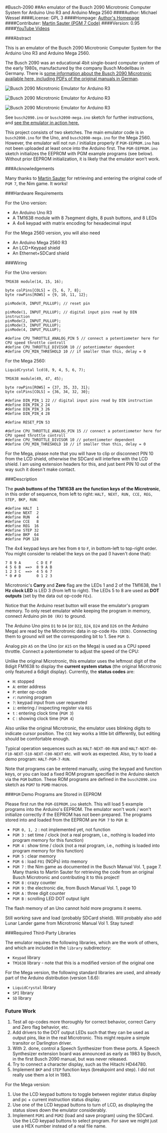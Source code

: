 #Busch-2090
##An emulator of the Busch 2090 Microtronic Computer System for Arduino Uno R3 and Arduino Mega 2560 
####Author: Michael Wessel
####License: GPL 3
####Hompage: [Author's Homepage](http://www.michael-wessel.info/)
####Contributer: [Martin Sauter (PGM 7 Code)](http://mobilesociety.typepad.com/) 
####Version: 0.95
####[YouTube Videos](https://www.youtube.com/channel/UC1dEZ22WoacesGdSWdVqfTw)

###Abstract

This is an emulator of the Busch 2090 Microtronic Computer System for
the Arduino Uno R3 and Arduino Mega 2560. 

The Busch 2090 was an educational 4bit single-board computer system of
the early 1980s, manufactured by the company Busch Modellbau in
Germany. There is [some information about the Busch 2090 Microtronic
available here, including PDFs of the original manuals in
German](http://www.busch-model.com/online/?rubrik=82&=6&sprach_id=de).

![Busch 2090 Microtronic Emulator for Arduino R3](https://github.com/lambdamikel/Busch-2090/blob/master/images/img4-small.JPG)

![Busch 2090 Microtronic Emulator for Arduino R3](https://github.com/lambdamikel/Busch-2090/blob/master/images/img5-small.JPG)

![Busch 2090 Microtronic Emulator for Arduino R3](https://github.com/lambdamikel/Busch-2090/blob/master/images/img-mega1-small.JPG)

See ``busch2090.ino`` or ``busch2090-mega.ino`` sketch for further
instructions, and [see the emulator in action
here.](https://www.youtube.com/channel/UC1dEZ22WoacesGdSWdVqfTw)

This project consists of two sketches. The main emulator code is in
``busch2090.ino`` for the Uno, and ``busch2090-mega.ino`` for the Mega
2560. However, the emulator will not run / initialize properly if
``PGM-EEPROM.ino`` has not been uploaded at least once into the
Arduino first. The ``PGM-EEPROM.ino`` sketch initializes the EEPROM
with PGM example programs (see below). Without prior EEPROM
initialization, it is likely that the emulator won't work.

###Acknowledgements

Many thanks to [Martin Sauter](http://mobilesociety.typepad.com/) for
retrieving and entering the original code of ``PGM 7``, the Nim
game. It works!

###Hardware Requirements

For the Uno version: 

- An Arduino Uno R3 
- A TM1638 module with 8 7segment digits, 8 push buttons, and 8 LEDs
- A 4x4 keypad with matrix encoding for hexadecimal input 

For the Mega 2560 version, you will also need

- An Arduino Mega 2560 R3 
- An LCD+Keypad shield
- An Ethernet+SDCard shield 

###Wiring 

For the Uno version:

    TM1638 module(14, 15, 16);

    byte colPins[COLS] = {5, 6, 7, 8};
    byte rowPins[ROWS] = {9, 10, 11, 12}; 

    pinMode(0, INPUT_PULLUP); // reset pin
  
    pinMode(1, INPUT_PULLUP); // digital input pins read by DIN instruction 
    pinMode(2, INPUT_PULLUP); 
    pinMode(3, INPUT_PULLUP); 
    pinMode(4, INPUT_PULLUP); 

    #define CPU_THROTTLE_ANALOG_PIN 5 // connect a potentiometer here for CPU speed throttle controll  
    #define CPU_THROTTLE_DIVISOR 10 // potentiometer dependent 
    #define CPU_MIN_THRESHOLD 10 // if smaller than this, delay = 0
    
For the Mega 2560: 
    
    LiquidCrystal lcd(8, 9, 4, 5, 6, 7);

    TM1638 module(49, 47, 45);

    byte rowPins[ROWS] = {37, 35, 33, 31}; 
    byte colPins[COLS] = {36, 34, 32, 30}; 

    #define DIN_PIN_1 22 // digital input pins read by DIN instruction 
    #define DIN_PIN_2 24
    #define DIN_PIN_3 26
    #define DIN_PIN_4 28

    #define RESET_PIN 53

    #define CPU_THROTTLE_ANALOG_PIN 15 // connect a potentiometer here for CPU speed throttle controll 
    #define CPU_THROTTLE_DIVISOR 10 // potentiometer dependent 
    #define CPU_MIN_THRESHOLD 10 // if smaller than this, delay = 0

For the Mega, please note that you will have to clip or disconnect PIN
10 from the LCD shield, otherwise the SDCard will interfere with the
LCD shield. I am using extension headers for this, and just bent PIN
10 out of the way such it doesn't make contact.

###Description 

The **push buttons of the TM1638 are the function keys of the
Microtronic**, in this order of sequence, from left to right: ``HALT,
NEXT, RUN, CCE, REG, STEP, BKP, RUN``:

    #define HALT  1 
    #define NEXT  2 
    #define RUN   4
    #define CCE   8
    #define REG  16
    #define STEP 32
    #define BKP  64
    #define PGM 128 

The 4x4 keypad keys are hex from `0` to `F`, in bottom-left to
top-right order. You might consider to relabel the keys on the pad 
(I haven't done that):

    7 8 9 A       C D E F 
    4 5 6 B  ==>  8 9 A B
    1 2 3 C  ==>  4 5 6 7
    * 0 # D       0 1 2 3

Microtronic's **Carry** and **Zero** flag are the LEDs 1 and 2 of the
TM1638, the 1 **Hz clock LED** is LED 3 (from left to right). The LEDs
5 to 8 are used as **DOT outputs** (set by the data out op-code
``FEx``).

Notice that the Arduino reset button will erase the emulator's program
memory. To only reset emulator while keeping the program in memory,
connect Arduino pin ``D0 (RX)`` to ground.

The Arduino Uno pins ``D1`` to ``D4`` (or ``D22``, ``D24``, ``D24``
and ``D26`` on the Arduino Mega) are read by the Microtronic data in
op-code ``FDx (DIN)``. Connecting them to ground will set the
corresponding bit to 1. See ``PGM D``.

Analog pin ``A5`` on the Uno (or ``A15`` on the Mega) is used as a CPU
speed throttle. Connect a potentiometer to adjust the speed of the
CPU:

Unlike the original Microtronic, this emulator uses the leftmost digit
of the 8digit FM1638 to display the **current system status** (the
original Microtronic only featured a 6digit display). Currently, the
**status codes** are:

- ``H``: stopped 
- ``A``: enter address 
- ``P``: enter op-code 
- ``r``: running program
- ``?``: keypad input from user requested  
- ``i``: entering / inspecting register via ``REG``  
- ``t`` : entering clock time (``PGM 3``) 
- ``C`` : showing clock time (``PGM 4``) 

Also unlike the original Microtronic, the emulator uses blinking
digits to indicate cursor position. The ``CCE`` key works a little bit
differently, but editing should be comfortable enough.

Typical operation sequences such as ``HALT-NEXT-00-RUN`` and
``HALT-NEXT-00-F10-NEXT-510-NEXT-C00-NEXT`` etc. will work as expected.
Also, try to load a demo program: ``HALT-PGM-7-RUN``.

Note that programs can be entered manually, using the keypad and
function keys, or you can load a fixed ROM program specified in the
Arduino sketch via the ``PGM`` button. These ROM programs are defined
in the ``busch2090.ino`` sketch as ``PGM7`` to ``PGMD`` macros. 

###``PGM`` Demo Programs are Stored in EEPROM  

Please first run the ``PGM-EEPROM.ino`` sketch. This will load 5
example programs into the Arduino's EEPROM. The emulator won't work /
won't initialize correctly if the EEPROM has not been prepared.  The
programs stored into and loaded from the EEPROM are ``PGM 7`` to ``PGM
B``:

- ``PGM 0, 1, 2`` : not implemented yet, not function
- ``PGM 3`` : set time / clock (not a real program, i.e., nothing is loaded into program memory for this function) 
- ``PGM 4`` : show time / clock  (not a real program, i.e., nothing is loaded into program memory for this function) 
- ``PGM 5`` : clear memory
- ``PGM 6`` : load ``F01`` (NOPs) into memory
- ``PGM 7`` : the Nim game as documented in the Busch Manual Vol. 1, page 7. Many thanks to Martin Sauter for
retrieving the code from an original Busch Microtronic and contributing it to this project! 
- ``PGM 8`` : crazy counter
- ``PGM 9`` : the electronic die, from Busch Manual Vol. 1, page 10
- ``PGM A`` : three digit counter 
- ``PGM B`` : scrolling LED DOT output light

The flash memory of an Uno cannot hold more programs it seems. 

Still working save and load (probably SDCard shield). Will probably
also add Lunar Lander game from Microtronic Manual Vol 1. Stay tuned!

###Required Third-Party Libraries 

The emulator requires the following libraries, which are the work of
others, and which are included in the ``library`` subdirectory: 

- ``Keypad`` library
- ``TM1638`` library - note that this is a modified version of the original one 

For the Mega version, the following standard libraries are used, and
already part of the Arduino distribution (version 1.6.6):

- ``LiquidCrystal`` library
- ``SPI`` library
- ``SD`` library


### Future Work 

1. Test all op-codes more thoroughly for correct behavior, correct
Carry and Zero flag behavior, etc.
2. Add drivers to the DOT output LEDs such that they can be used as
output pins, like in the real Microtronic. This might require a simple
transitor or Darlington driver.
3. With 2. done, control a Speech Synthesizer from these ports. A
Speech Synthesizer extension board was announced as early as 1983 by
Busch, in the first Busch 2090 manual, but was never released.
4. Try to connect a character display, such as the Hitachi HD44780.
5. Implement ``BKP`` and ``STEP`` function keys (breakpoint and
step). I did not really use them a lot in 1983.

For the Mega version:

1. Use the LCD keypad buttons to toggle between register status
display and pc + current instruction status display.
2. Use one of the LCD keypad buttons to turn of LCD, as displaying the
status slows down the emulator considerably.
3. Implement ``PGM1`` and ``PGM2`` (load and save program) using the
SDCard. Use the LCD keypad buttons to select program. For save we
might just use a HEX number instead of a real file name.

